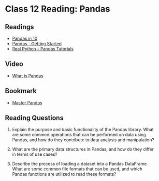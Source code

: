 # Class 12 Reading: Pandas

## Readings

- [Pandas in 10](https://pandas.pydata.org/pandas-docs/stable/user_guide/10min.html)
- [Pandas - Getting Started](https://pandas.pydata.org/pandas-docs/stable/getting_started/intro_tutorials/index.html)
- [Real Python - Pandas Tutorials](https://realpython.com/learning-paths/pandas-data-science/)

## Video

- [What is Pandas](https://www.youtube.com/watch?v=dcqPhpY7tWk&t=391s)

## Bookmark

- [Master Pandas](https://towardsdatascience.com/be-a-more-efficient-data-scientist-today-master-pandas-with-this-guide-ea362d27386)

## Reading Questions

1. Explain the purpose and basic functionality of the Pandas library. What are some common operations that can be performed on data using Pandas, and how do they contribute to data analysis and manipulation?

2. What are the primary data structures in Pandas, and how do they differ in terms of use cases?

3. Describe the process of loading a dataset into a Pandas DataFrame. What are some common file formats that can be used, and which Pandas functions are utilized to read these formats?
